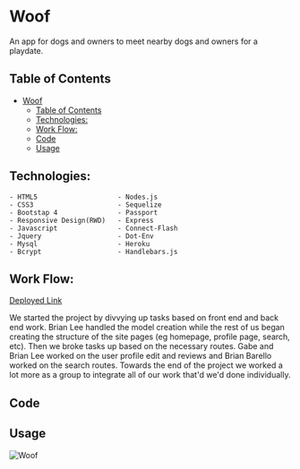 # Woof

An app for dogs and owners to meet nearby dogs and owners for a playdate. 

## Table of Contents
- [Woof](#woof)
  - [Table of Contents](#table-of-contents)
  - [Technologies:](#technologies)
  - [Work Flow:](#work-flow)
  - [Code](#code)
  - [Usage](#usage)

## Technologies:

```
- HTML5                    - Nodes.js            
- CSS3                     - Sequelize
- Bootstap 4               - Passport
- Responsive Design(RWD)   - Express
- Javascript               - Connect-Flash
- Jquery                   - Dot-Env
- Mysql                    - Heroku
- Bcrypt                   - Handlebars.js
```

## Work Flow:

[Deployed Link](https://woof-23.herokuapp.com/)

We started the project by divvying up tasks based on front end and back end work. Brian Lee handled the model creation while the rest of us began creating the structure of the site pages (eg homepage, profile page, search, etc). Then we broke tasks up based on the necessary routes. Gabe and Brian Lee worked on the user profile edit and reviews and Brian Barello worked on the search routes. Towards the end of the project we worked a lot more as a group to integrate all of our work that'd we'd done individually.

## Code



## Usage

![Woof](https://user-images.githubusercontent.com/13710183/97793210-1376b580-1ba6-11eb-9831-4e399ca5a426.png)


